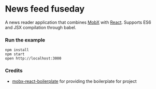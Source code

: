 News feed fuseday
=====================

A news reader application that combines [MobX](https://mobxjs.github.io/mobx) with [React](https://facebook.github.io/react).
Supports ES6 and JSX compilation through babel.

### Run the example

```
npm install
npm start
open http://localhost:3000
```


### Credits

* [mobx-react-boilerplate](https://github.com/mobxjs/mobx-react-boilerplate) for providing the boilerplate for project
